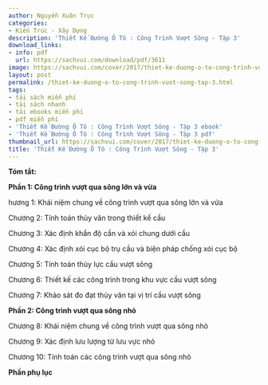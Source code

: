 ```yaml
---
author: Nguyễn Xuân Trục
categories:
- Kiến Trúc - Xây Dựng
description: 'Thiết Kế Đường Ô Tô : Công Trình Vượt Sông - Tập 3'
download_links:
- info: pdf
  url: https://sachvui.com/download/pdf/3611
image: https://sachvui.com/cover/2017/thiet-ke-duong-o-to-cong-trinh-vuot-song-tap-3.jpg
layout: post
permalink: /thiet-ke-duong-o-to-cong-trinh-vuot-song-tap-3.html
tags:
- tải sách miễn phí
- tải sách nhanh
- tải ebooks miễn phí
- pdf miễn phí
- 'Thiết Kế Đường Ô Tô : Công Trình Vượt Sông - Tập 3 ebook'
- 'Thiết Kế Đường Ô Tô : Công Trình Vượt Sông - Tập 3 pdf'
thumbnail_url: https://sachvui.com/cover/2017/thiet-ke-duong-o-to-cong-trinh-vuot-song-tap-3.jpg
title: 'Thiết Kế Đường Ô Tô : Công Trình Vượt Sông - Tập 3'
---
```


 <div class="item-desc text-justify"> <p><strong>Tóm tắt:</strong></p><p><strong>Phần 1: Công trình vượt qua sông lớn và vừa</strong></p><p>hương 1: Khái niệm chung về công trình vượt qua sông lớn và vừa</p><p>Chương 2: Tính toán thủy văn trong thiết kế cầu</p><p>Chương 3: Xác định khẩn độ cần và xói chung dưới cầu</p><p>Chương 4: Xác định xói cục bộ trụ cầu và biện pháp chống xói cục bộ</p><p>Chương 5: Tính toán thủy lực cầu vượt sông</p><p>Chương 6: Thiết kế các công trình trong khu vực cầu vượt sông</p><p>Chương 7: Khảo sát đo đạt thủy văn tại vị trí cầu vượt sông</p><p><strong>Phần 2: Công trình vượt qua sông nhỏ</strong></p><p>Chương 8: Khái niệm chung về công trình vượt qua sông nhỏ</p><p>Chương 9: Xác định lưu lượng từ lưu vực nhỏ</p><p>Chương 10: Tính toán các công trình vượt qua sông nhỏ</p><p><strong>Phần phụ lục</strong></p> </div>